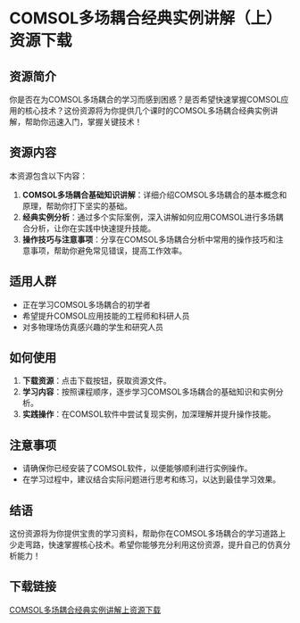 # COMSOL多场耦合经典实例讲解（上）资源下载

## 资源简介

你是否在为COMSOL多场耦合的学习而感到困惑？是否希望快速掌握COMSOL应用的核心技术？这份资源将为你提供几个课时的COMSOL多场耦合经典实例讲解，帮助你迅速入门，掌握关键技术！

## 资源内容

本资源包含以下内容：

1. **COMSOL多场耦合基础知识讲解**：详细介绍COMSOL多场耦合的基本概念和原理，帮助你打下坚实的基础。
2. **经典实例分析**：通过多个实际案例，深入讲解如何应用COMSOL进行多场耦合分析，让你在实践中快速提升技能。
3. **操作技巧与注意事项**：分享在COMSOL多场耦合分析中常用的操作技巧和注意事项，帮助你避免常见错误，提高工作效率。

## 适用人群

- 正在学习COMSOL多场耦合的初学者
- 希望提升COMSOL应用技能的工程师和科研人员
- 对多物理场仿真感兴趣的学生和研究人员

## 如何使用

1. **下载资源**：点击下载按钮，获取资源文件。
2. **学习内容**：按照课程顺序，逐步学习COMSOL多场耦合的基础知识和实例分析。
3. **实践操作**：在COMSOL软件中尝试复现实例，加深理解并提升操作技能。

## 注意事项

- 请确保你已经安装了COMSOL软件，以便能够顺利进行实例操作。
- 在学习过程中，建议结合实际问题进行思考和练习，以达到最佳学习效果。

## 结语

这份资源将为你提供宝贵的学习资料，帮助你在COMSOL多场耦合的学习道路上少走弯路，快速掌握核心技术。希望你能够充分利用这份资源，提升自己的仿真分析能力！

## 下载链接

[COMSOL多场耦合经典实例讲解上资源下载](https://pan.quark.cn/s/c67de8f36063)